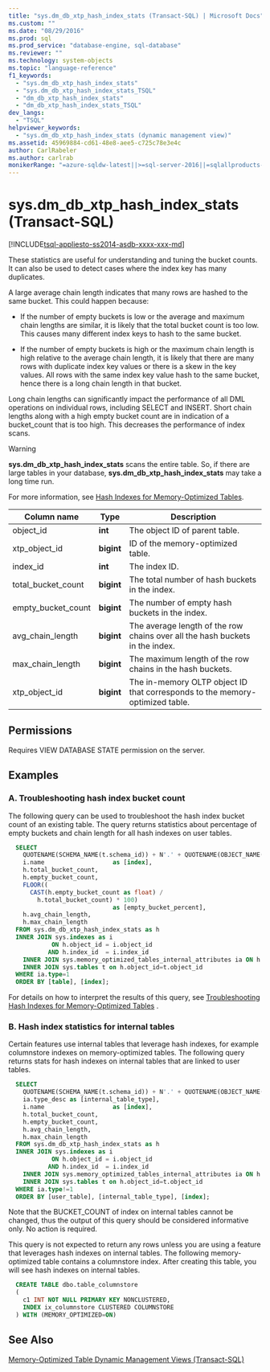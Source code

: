 ```yaml
---
title: "sys.dm_db_xtp_hash_index_stats (Transact-SQL) | Microsoft Docs"
ms.custom: ""
ms.date: "08/29/2016"
ms.prod: sql
ms.prod_service: "database-engine, sql-database"
ms.reviewer: ""
ms.technology: system-objects
ms.topic: "language-reference"
f1_keywords: 
  - "sys.dm_db_xtp_hash_index_stats"
  - "sys.dm_db_xtp_hash_index_stats_TSQL"
  - "dm_db_xtp_hash_index_stats"
  - "dm_db_xtp_hash_index_stats_TSQL"
dev_langs: 
  - "TSQL"
helpviewer_keywords: 
  - "sys.dm_db_xtp_hash_index_stats (dynamic management view)"
ms.assetid: 45969884-cd61-48e8-aee5-c725c78e3e4c
author: CarlRabeler
ms.author: carlrab
monikerRange: "=azure-sqldw-latest||>=sql-server-2016||=sqlallproducts-allversions||>=sql-server-linux-2017||=azuresqldb-mi-current"
---
```

# sys.dm_db_xtp_hash_index_stats (Transact-SQL)
[!INCLUDE[tsql-appliesto-ss2014-asdb-xxxx-xxx-md](../../includes/tsql-appliesto-ss2014-asdb-xxxx-xxx-md.md)]

  These statistics are useful for understanding and tuning the bucket counts. It can also be used to detect cases where the index key has many duplicates.  
  
 A large average chain length indicates that many rows are hashed to the same bucket. This could happen because:  
  
-   If the number of empty buckets is low or the average and maximum chain lengths are similar, it is likely that the total bucket count is too low. This causes many different index keys to hash to the same bucket.  
  
-   If the number of empty buckets is high or the maximum chain length is high relative to the average chain length, it is likely that there are many rows with duplicate index key values or there is a skew in the key values. All rows with the same index key value hash to the same bucket, hence there is a long chain length in that bucket.  
  
Long chain lengths can significantly impact the performance of all DML operations on individual rows, including SELECT and INSERT. Short chain lengths along with a high empty bucket count are in indication of a bucket_count that is too high. This decreases the performance of index scans.  
  
> [!WARNING]
> **sys.dm_db_xtp_hash_index_stats** scans the entire table. So, if there are large tables in your database, **sys.dm_db_xtp_hash_index_stats** may take a long time run.  
  
For more information, see [Hash Indexes for Memory-Optimized Tables](../../relational-databases/sql-server-index-design-guide.md#hash_index).  
  
|Column name|Type|Description|  
|-----------------|----------|-----------------|  
|object_id|**int**|The object ID of parent table.|  
|xtp_object_id|**bigint**|ID of the memory-optimized table.|  
|index_id|**int**|The index ID.|  
|total_bucket_count|**bigint**|The total number of hash buckets in the index.|  
|empty_bucket_count|**bigint**|The number of empty hash buckets in the index.|  
|avg_chain_length|**bigint**|The average length of the row chains over all the hash buckets in the index.|  
|max_chain_length|**bigint**|The maximum length of the row chains in the hash buckets.|  
|xtp_object_id|**bigint**|The in-memory OLTP object ID that corresponds to the memory-optimized table.|  
  
## Permissions  
 Requires VIEW DATABASE STATE permission on the server.  

## Examples  
  
### A. Troubleshooting hash index bucket count

The following query can be used to troubleshoot the hash index bucket count of an existing table. The query returns statistics about percentage of empty buckets and chain length for all hash indexes on user tables.

```sql
  SELECT  
    QUOTENAME(SCHEMA_NAME(t.schema_id)) + N'.' + QUOTENAME(OBJECT_NAME(h.object_id)) as [table],   
    i.name                   as [index],   
    h.total_bucket_count,  
    h.empty_bucket_count,  
    FLOOR((  
      CAST(h.empty_bucket_count as float) /  
        h.total_bucket_count) * 100)  
                             as [empty_bucket_percent],  
    h.avg_chain_length,   
    h.max_chain_length  
  FROM sys.dm_db_xtp_hash_index_stats as h   
  INNER JOIN sys.indexes as i  
            ON h.object_id = i.object_id  
           AND h.index_id  = i.index_id  
	INNER JOIN sys.memory_optimized_tables_internal_attributes ia ON h.xtp_object_id=ia.xtp_object_id
	INNER JOIN sys.tables t on h.object_id=t.object_id
  WHERE ia.type=1
  ORDER BY [table], [index];  
``` 

For details on how to interpret the results of this query, see [Troubleshooting Hash Indexes for Memory-Optimized Tables](../../relational-databases/in-memory-oltp/hash-indexes-for-memory-optimized-tables.md) .  

### B. Hash index statistics for internal tables

Certain features use internal tables that leverage hash indexes, for example columnstore indexes on memory-optimized tables. The following query returns stats for hash indexes on internal tables that are linked to user tables.

```sql
  SELECT  
    QUOTENAME(SCHEMA_NAME(t.schema_id)) + N'.' + QUOTENAME(OBJECT_NAME(h.object_id)) as [user_table],
	ia.type_desc as [internal_table_type],
    i.name                   as [index],   
    h.total_bucket_count,  
    h.empty_bucket_count,  
    h.avg_chain_length,   
    h.max_chain_length  
  FROM sys.dm_db_xtp_hash_index_stats as h   
  INNER JOIN sys.indexes as i  
            ON h.object_id = i.object_id  
           AND h.index_id  = i.index_id  
	INNER JOIN sys.memory_optimized_tables_internal_attributes ia ON h.xtp_object_id=ia.xtp_object_id
	INNER JOIN sys.tables t on h.object_id=t.object_id
  WHERE ia.type!=1
  ORDER BY [user_table], [internal_table_type], [index]; 
```

Note that the BUCKET_COUNT of index on internal tables cannot be changed, thus the output of this query should be considered informative only. No action is required.  

This query is not expected to return any rows unless you are using a feature that leverages hash indexes on internal tables. The following memory-optimized table contains a columnstore index. After creating this table, you will see hash indexes on internal tables.

```sql
  CREATE TABLE dbo.table_columnstore
  (
  	c1 INT NOT NULL PRIMARY KEY NONCLUSTERED,
  	INDEX ix_columnstore CLUSTERED COLUMNSTORE
  ) WITH (MEMORY_OPTIMIZED=ON)
```

## See Also  
 [Memory-Optimized Table Dynamic Management Views &#40;Transact-SQL&#41;](../../relational-databases/system-dynamic-management-views/memory-optimized-table-dynamic-management-views-transact-sql.md)  
  
  
